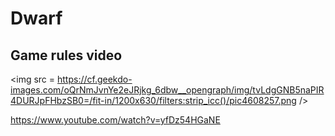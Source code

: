 # Dwarf 

## Game rules video

<img src = https://cf.geekdo-images.com/oQrNmJvnYe2eJRjkg_6dbw__opengraph/img/tvLdgGNB5naPIR4DURJpFHbzSB0=/fit-in/1200x630/filters:strip_icc()/pic4608257.png />

https://www.youtube.com/watch?v=yfDz54HGaNE
